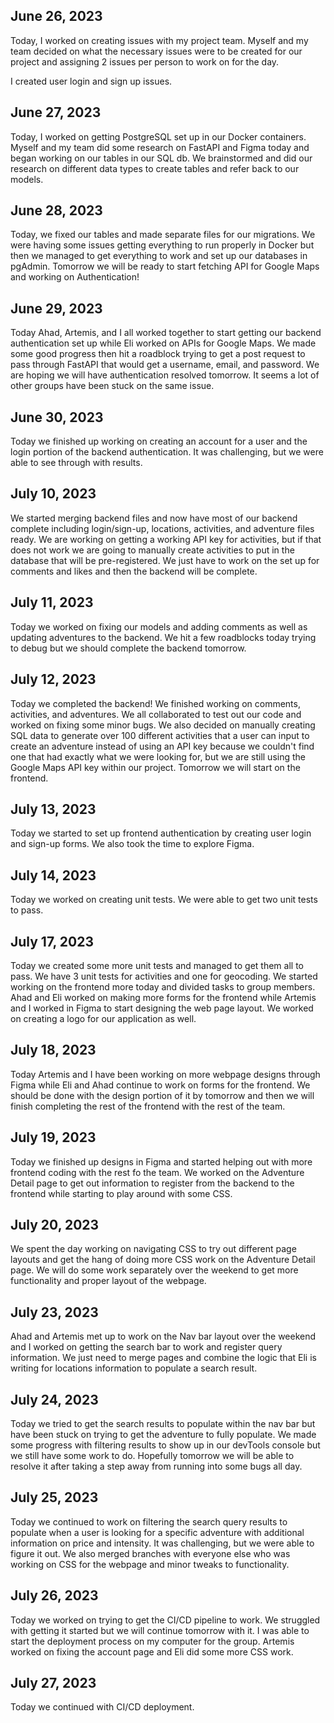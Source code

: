 ## June 26, 2023

Today, I worked on creating issues with my project team. Myself and my team decided on what the necessary issues were to be created for our project and assigning 2 issues per person to work on for the day.

I created user login and sign up issues.

## June 27, 2023

Today, I worked on getting PostgreSQL set up in our Docker containers. Myself and my team did some research on FastAPI and Figma today and began working on our tables in our SQL db. We brainstormed and did our research on different data types to create tables and refer back to our models.

## June 28, 2023

Today, we fixed our tables and made separate files for our migrations. We were having some issues getting everything to run properly in Docker but then we managed to get everything to work and set up our databases in pgAdmin. Tomorrow we will be ready to start fetching API for Google Maps and working on Authentication!

## June 29, 2023

Today Ahad, Artemis, and I all worked together to start getting our backend authentication set up while Eli worked on APIs for Google Maps. We made some good progress then hit a roadblock trying to get a post request to pass through FastAPI that would get a username, email, and password. We are hoping we will have authentication resolved tomorrow. It seems a lot of other groups have been stuck on the same issue.

## June 30, 2023

Today we finished up working on creating an account for a user and the login portion of the backend authentication. It was challenging, but we were able to see through with results.

## July 10, 2023

We started merging backend files and now have most of our backend complete including login/sign-up, locations, activities, and adventure files ready. We are working on getting a working API key for activities, but if that does not work we are going to manually create activities to put in the database that will be pre-registered. We just have to work on the set up for comments and likes and then the backend will be complete.

## July 11, 2023

Today we worked on fixing our models and adding comments as well as updating adventures to the backend. We hit a few roadblocks today trying to debug but we should complete the backend tomorrow.

## July 12, 2023

Today we completed the backend! We finished working on comments, activities, and adventures. We all collaborated to test out our code and worked on fixing some minor bugs. We also decided on manually creating SQL data to generate over 100 different activities that a user can input to create an adventure instead of using an API key because we couldn't find one that had exactly what we were looking for, but we are still using the Google Maps API key within our project. Tomorrow we will start on the frontend.

## July 13, 2023

Today we started to set up frontend authentication by creating user login and sign-up forms. We also took the time to explore Figma.

## July 14, 2023

Today we worked on creating unit tests. We were able to get two unit tests to pass.

## July 17, 2023

Today we created some more unit tests and managed to get them all to pass. We have 3 unit tests for activities and one for geocoding. We started working on the frontend more today and divided tasks to group members. Ahad and Eli worked on making more forms for the frontend while Artemis and I worked in Figma to start designing the web page layout. We worked on creating a logo for our application as well.

## July 18, 2023

Today Artemis and I have been working on more webpage designs through Figma while Eli and Ahad continue to work on forms for the frontend. We should be done with the design portion of it by tomorrow and then we will finish completing the rest of the frontend with the rest of the team.

## July 19, 2023

Today we finished up designs in Figma and started helping out with more frontend coding with the rest fo the team. We worked on the Adventure Detail page to get out information to register from the backend to the frontend while starting to play around with some CSS.

## July 20, 2023

We spent the day working on navigating CSS to try out different page layouts and get the hang of doing more CSS work on the Adventure Detail page. We will do some work separately over the weekend to get more functionality and proper layout of the webpage.

## July 23, 2023

Ahad and Artemis met up to work on the Nav bar layout over the weekend and I worked on getting the search bar to work and register query information. We just need to merge pages and combine the logic that Eli is writing for locations information to populate a search result.

## July 24, 2023

Today we tried to get the search results to populate within the nav bar but have been stuck on trying to get the adventure to fully populate. We made some progress with filtering results to show up in our devTools console but we still have some work to do. Hopefully tomorrow we will be able to resolve it after taking a step away from running into some bugs all day.

## July 25, 2023

Today we continued to work on filtering the search query results to populate when a user is looking for a specific adventure with additional information on price and intensity. It was challenging, but we were able to figure it out. We also merged branches with everyone else who was working on CSS for the webpage and minor tweaks to functionality.

## July 26, 2023

Today we worked on trying to get the CI/CD pipeline to work. We struggled with getting it started but we will continue tomorrow with it. I was able to start the deployment process on my computer for the group. Artemis worked on fixing the account page and Eli did some more CSS work.

## July 27, 2023

Today we continued with CI/CD deployment.
